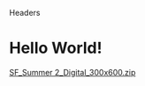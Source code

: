 Headers
# Hello World! 
[SF_Summer 2_Digital_300x600.zip](https://github.com/augustincreative/augustincreative.github.io/files/7649738/SF_Summer.2_Digital_300x600.zip)
